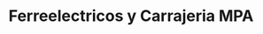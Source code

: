 ---
title: "Ferreelectricos y Carrajeria MPA"
url: /bogota-d-c/ferreelectricos-y-carrajeria-mpa/
shop: hardware
---